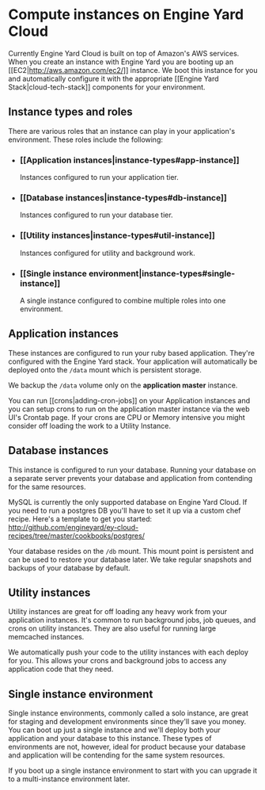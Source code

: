 # Compute instances on Engine Yard Cloud

Currently Engine Yard Cloud is built on top of Amazon's AWS services. When you create 
an instance with Engine Yard you are booting up an [[EC2|http://aws.amazon.com/ec2/]] instance. 
We boot this instance for you and automatically configure it with the appropriate
[[Engine Yard Stack|cloud-tech-stack]] components for your 
environment. 


## Instance types and roles

There are various roles that an instance can play in your application's environment. These
roles include the following:

* ### [[Application instances|instance-types#app-instance]]
  Instances configured to run your application tier.
  
* ### [[Database instances|instance-types#db-instance]]
  Instances configured to run your database tier.

* ### [[Utility instances|instance-types#util-instance]]
  Instances configured for utility and background work.
  
* ### [[Single instance environment|instance-types#single-instance]]
  A single instance configured to combine multiple roles into one environment.


<h2 id="app-instance">Application instances</h2>

These instances are configured to run your ruby based application. They're configured with 
the Engine Yard stack. Your application will automatically be deployed onto the `/data` mount 
which is persistent storage.

We backup the `/data` volume only on the **application master** instance. 

You can run [[crons|adding-cron-jobs]] on your Application instances and you can setup crons to run on the application master instance via the web UI's Crontab page. If your crons are CPU or Memory intensive you might consider off loading the work to a Utility Instance.

<h2 id="db-instance">Database instances</h2>

This instance is configured to run your database. Running your database on a separate server prevents your database and application from contending for the same resources. 

MySQL is currently the only supported database on Engine Yard Cloud. If you need to run a postgres DB you'll have to set it up via a custom chef recipe. Here's a template to get you started: http://github.com/engineyard/ey-cloud-recipes/tree/master/cookbooks/postgres/

Your database resides on the `/db` mount. This mount point is persistent and can be used to restore your database later. We take regular snapshots and backups of your database by default.

<h2 id="util-instance">Utility instances</h2>

Utility instances are great for off loading any heavy work from your application instances. It's common to run background jobs, job queues, and crons on utility instances. They are also useful for running large memcached instances. 

We automatically push your code to the utility instances with each deploy for you. This allows your crons and background jobs to access any application code that they need.

<h2 id="single-instance">Single instance environment</h2>


Single instance environments, commonly called a solo instance, are great for staging and development environments since they'll save you money. You can boot up just a single instance and we'll deploy both your application and your database to this instance. These types of environments are not, however, ideal for product because your database and application will be contending for the same system resources. 

If you boot up a single instance environment to start with you can upgrade it to a multi-instance environment later.

